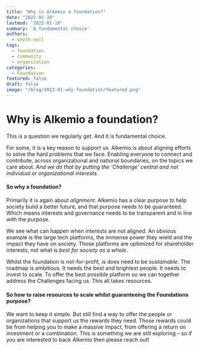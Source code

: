 ```yaml
---
title: "Why is Alkemio a foundation?"
date: "2022-01-10"
lastmod: "2022-01-10"
summary: 'A fundamental choice'
authors:
  - smyth-neil
tags:
  - foundation
  - community
  - organization
categories:
  - Foundation
featured: false
draft: false
image: "/blog/2022-01-why-foundation/featured.png"
---
```


# Why is Alkemio a foundation?

This is a question we regularly get. And it is fundamental choice.

For some, it is a key reason to support us. Alkemio is about aligning efforts to solve the hard problems that we face. Enabling everyone to connect and contribute, across organizational and national boundaries, on the topics we care about. *And we do that by putting the ‘Challenge’ central and not individual or organizational interests.*

#### So why a foundation?

Primarily it is again about *alignment*. Alkemio has a clear purpose to help society build a better future, and that purpose needs to be guaranteed. Which means interests and governance needs to be transparent and in line with the purpose.

We see what can happen when interests are not aligned. An obvious example is the large tech platforms, the immense power they wield and the impact they have on society. Those platforms are optimized for shareholder interests, not what is *best for society as a whole*.

Whilst the foundation is not-for-profit, is does need to be *sustainable*. The roadmap is ambitious. It needs the best and brightest people. It needs to invest to scale. To offer the best possible platform so we can together address the Challenges facing us. This all takes resources.

#### So how to raise resources to scale whilst guaranteeing the Foundations purpose?

We want to keep it simple. But still find a way to offer the people or organizations that support us the rewards they need. Those rewards could be from helping you to make a massive impact, from offering a return on investment or a combination. This is something we are still exploring – so if you are interested to back Alkemio then please reach out!
